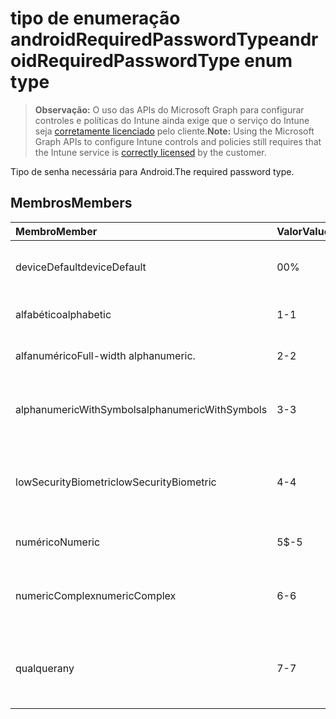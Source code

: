 # <a name="androidrequiredpasswordtype-enum-type"></a><span data-ttu-id="9b523-101">tipo de enumeração androidRequiredPasswordType</span><span class="sxs-lookup"><span data-stu-id="9b523-101">androidRequiredPasswordType enum type</span></span>

> <span data-ttu-id="9b523-102">**Observação:** O uso das APIs do Microsoft Graph para configurar controles e políticas do Intune ainda exige que o serviço do Intune seja [corretamente licenciado](https://go.microsoft.com/fwlink/?linkid=839381) pelo cliente.</span><span class="sxs-lookup"><span data-stu-id="9b523-102">**Note:** Using the Microsoft Graph APIs to configure Intune controls and policies still requires that the Intune service is [correctly licensed](https://go.microsoft.com/fwlink/?linkid=839381) by the customer.</span></span>

<span data-ttu-id="9b523-103">Tipo de senha necessária para Android.</span><span class="sxs-lookup"><span data-stu-id="9b523-103">The required password type.</span></span>
## <a name="members"></a><span data-ttu-id="9b523-104">Membros</span><span class="sxs-lookup"><span data-stu-id="9b523-104">Members</span></span>
|<span data-ttu-id="9b523-105">Membro</span><span class="sxs-lookup"><span data-stu-id="9b523-105">Member</span></span>|<span data-ttu-id="9b523-106">Valor</span><span class="sxs-lookup"><span data-stu-id="9b523-106">Value</span></span>|<span data-ttu-id="9b523-107">Descrição</span><span class="sxs-lookup"><span data-stu-id="9b523-107">Description</span></span>|
|:---|:---|:---|
|<span data-ttu-id="9b523-108">deviceDefault</span><span class="sxs-lookup"><span data-stu-id="9b523-108">deviceDefault</span></span>|<span data-ttu-id="9b523-109">0</span><span class="sxs-lookup"><span data-stu-id="9b523-109">0%</span></span>|<span data-ttu-id="9b523-110">Valor padrão do dispositivo, sem intenção.</span><span class="sxs-lookup"><span data-stu-id="9b523-110">Device default value, no intent.</span></span>|
|<span data-ttu-id="9b523-111">alfabético</span><span class="sxs-lookup"><span data-stu-id="9b523-111">alphabetic</span></span>|<span data-ttu-id="9b523-112">1</span><span class="sxs-lookup"><span data-stu-id="9b523-112">-1</span></span>|<span data-ttu-id="9b523-113">Senha alfabética necessária.</span><span class="sxs-lookup"><span data-stu-id="9b523-113">Alphabetic password required.</span></span>|
|<span data-ttu-id="9b523-114">alfanumérico</span><span class="sxs-lookup"><span data-stu-id="9b523-114">Full-width alphanumeric.</span></span>|<span data-ttu-id="9b523-115">2</span><span class="sxs-lookup"><span data-stu-id="9b523-115">-2</span></span>|<span data-ttu-id="9b523-116">Senha alfanumérica necessária.</span><span class="sxs-lookup"><span data-stu-id="9b523-116">Alphanumeric password required</span></span>|
|<span data-ttu-id="9b523-117">alphanumericWithSymbols</span><span class="sxs-lookup"><span data-stu-id="9b523-117">alphanumericWithSymbols</span></span>|<span data-ttu-id="9b523-118">3</span><span class="sxs-lookup"><span data-stu-id="9b523-118">-3</span></span>|<span data-ttu-id="9b523-119">Senha alfanumérico com símbolos necessária.</span><span class="sxs-lookup"><span data-stu-id="9b523-119">Alphanumeric with symbols password required.</span></span>|
|<span data-ttu-id="9b523-120">lowSecurityBiometric</span><span class="sxs-lookup"><span data-stu-id="9b523-120">lowSecurityBiometric</span></span>|<span data-ttu-id="9b523-121">4</span><span class="sxs-lookup"><span data-stu-id="9b523-121">-4</span></span>|<span data-ttu-id="9b523-122">Senha com base em biometria de baixa segurança necessária.</span><span class="sxs-lookup"><span data-stu-id="9b523-122">Low security biometrics based password required.</span></span>|
|<span data-ttu-id="9b523-123">numérico</span><span class="sxs-lookup"><span data-stu-id="9b523-123">Numeric</span></span>|<span data-ttu-id="9b523-124">5</span><span class="sxs-lookup"><span data-stu-id="9b523-124">$-5</span></span>|<span data-ttu-id="9b523-125">Senha numérica necessária.</span><span class="sxs-lookup"><span data-stu-id="9b523-125">Numeric password required.</span></span>|
|<span data-ttu-id="9b523-126">numericComplex</span><span class="sxs-lookup"><span data-stu-id="9b523-126">numericComplex</span></span>|<span data-ttu-id="9b523-127">6</span><span class="sxs-lookup"><span data-stu-id="9b523-127">-6</span></span>|<span data-ttu-id="9b523-128">Senha numérica complexa necessária.</span><span class="sxs-lookup"><span data-stu-id="9b523-128">Numeric complex password required.</span></span>|
|<span data-ttu-id="9b523-129">qualquer</span><span class="sxs-lookup"><span data-stu-id="9b523-129">any</span></span>|<span data-ttu-id="9b523-130">7</span><span class="sxs-lookup"><span data-stu-id="9b523-130">-7</span></span>|<span data-ttu-id="9b523-131">É necessária uma senha ou padrão e qualquer um deles é aceitável.</span><span class="sxs-lookup"><span data-stu-id="9b523-131">A password or pattern is required, and any is acceptable.</span></span>|








